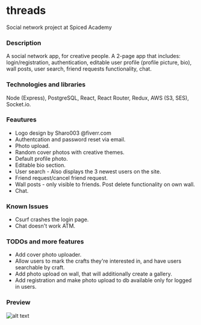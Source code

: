 # threads
Social network project at Spiced Academy


### Description
A social network app, for creative people.
A 2-page app that includes: login/registration, authentication, editable user profile (profile picture, bio), wall posts, user search, friend requests functionality, chat.


### Technologies and libraries
Node (Express), PostgreSQL, React, React Router, Redux, AWS (S3, SES), Socket.io.

### Feautures
* Logo design by Sharo003 @fiverr.com
* Authentcation and password reset via email.
* Photo upload.
* Random cover photos with creative themes.
* Default profile photo.
* Editable bio section.
* User search - Also displays the 3 newest users on the site.
* Friend request/cancel friend request.
* Wall posts - only visible to friends. Post delete functionality on own wall.
* Chat.


### Known Issues
* Csurf crashes the login page.
* Chat doesn't work ATM.

### TODOs and more features
* Add cover photo uploader.
* Allow users to mark the crafts they're interested in, and have users searchable by craft.
* Add photo upload on wall, that will additionally create a gallery.
* Add registration and make photo upload to db available only for logged in users.


### Preview
![alt text](https://github.com/MichalFrontEnd/threads/blob/master/public/Threads%20Preview.gif "Threads Preview Gif")
